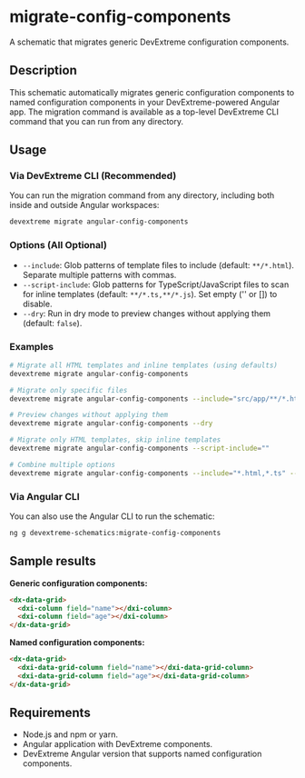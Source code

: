 # migrate-config-components

A schematic that migrates generic DevExtreme configuration components.

## Description

This schematic automatically migrates generic configuration components to named configuration components in your DevExtreme-powered Angular app. The migration command is available as a top-level DevExtreme CLI command that you can run from any directory.

## Usage

### Via DevExtreme CLI (Recommended)

You can run the migration command from any directory, including both inside and outside Angular workspaces:

```bash
devextreme migrate angular-config-components
```

### Options (All Optional)

- `--include`: Glob patterns of template files to include (default: `**/*.html`). Separate multiple patterns with commas.
- `--script-include`: Glob patterns for TypeScript/JavaScript files to scan for inline templates (default: `**/*.ts,**/*.js`). Set empty ('' or []) to disable.
- `--dry`: Run in dry mode to preview changes without applying them (default: `false`).

### Examples

```bash
# Migrate all HTML templates and inline templates (using defaults)
devextreme migrate angular-config-components

# Migrate only specific files
devextreme migrate angular-config-components --include="src/app/**/*.html,src/shared/**/*.html"

# Preview changes without applying them
devextreme migrate angular-config-components --dry

# Migrate only HTML templates, skip inline templates
devextreme migrate angular-config-components --script-include=""

# Combine multiple options
devextreme migrate angular-config-components --include="*.html,*.ts" --dry
```

### Via Angular CLI

You can also use the Angular CLI to run the schematic:

```bash
ng g devextreme-schematics:migrate-config-components
```

## Sample results

**Generic configuration components:**
```html
<dx-data-grid>
  <dxi-column field="name"></dxi-column>
  <dxi-column field="age"></dxi-column>
</dx-data-grid>
```

**Named configuration components:**
```html
<dx-data-grid>
  <dxi-data-grid-column field="name"></dxi-data-grid-column>
  <dxi-data-grid-column field="age"></dxi-data-grid-column>
</dx-data-grid>
```

## Requirements

- Node.js and npm or yarn.
- Angular application with DevExtreme components.
- DevExtreme Angular version that supports named configuration components.
